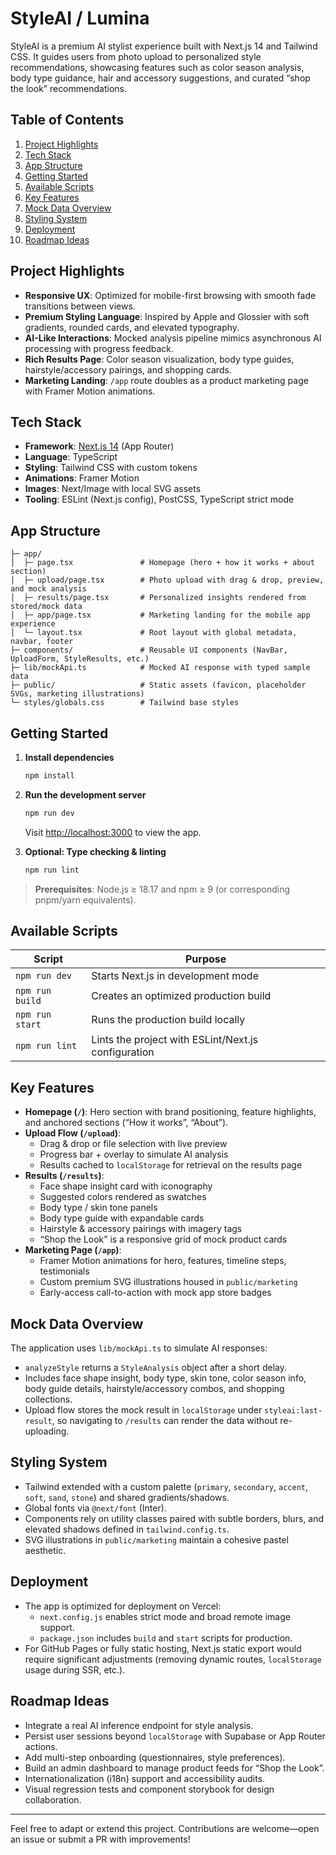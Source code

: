 # StyleAI / Lumina

StyleAI is a premium AI stylist experience built with Next.js 14 and Tailwind CSS. It guides users from photo upload to personalized style recommendations, showcasing features such as color season analysis, body type guidance, hair and accessory suggestions, and curated “shop the look” recommendations.

## Table of Contents

1. [Project Highlights](#project-highlights)  
2. [Tech Stack](#tech-stack)  
3. [App Structure](#app-structure)  
4. [Getting Started](#getting-started)  
5. [Available Scripts](#available-scripts)  
6. [Key Features](#key-features)  
7. [Mock Data Overview](#mock-data-overview)  
8. [Styling System](#styling-system)  
9. [Deployment](#deployment)  
10. [Roadmap Ideas](#roadmap-ideas)

## Project Highlights

- **Responsive UX**: Optimized for mobile-first browsing with smooth fade transitions between views.  
- **Premium Styling Language**: Inspired by Apple and Glossier with soft gradients, rounded cards, and elevated typography.  
- **AI-Like Interactions**: Mocked analysis pipeline mimics asynchronous AI processing with progress feedback.  
- **Rich Results Page**: Color season visualization, body type guides, hairstyle/accessory pairings, and shopping cards.  
- **Marketing Landing**: `/app` route doubles as a product marketing page with Framer Motion animations.

## Tech Stack

- **Framework**: [Next.js 14](https://nextjs.org/) (App Router)  
- **Language**: TypeScript  
- **Styling**: Tailwind CSS with custom tokens  
- **Animations**: Framer Motion  
- **Images**: Next/Image with local SVG assets  
- **Tooling**: ESLint (Next.js config), PostCSS, TypeScript strict mode

## App Structure

```
├─ app/
│  ├─ page.tsx               # Homepage (hero + how it works + about section)
│  ├─ upload/page.tsx        # Photo upload with drag & drop, preview, and mock analysis
│  ├─ results/page.tsx       # Personalized insights rendered from stored/mock data
│  ├─ app/page.tsx           # Marketing landing for the mobile app experience
│  └─ layout.tsx             # Root layout with global metadata, navbar, footer
├─ components/               # Reusable UI components (NavBar, UploadForm, StyleResults, etc.)
├─ lib/mockApi.ts            # Mocked AI response with typed sample data
├─ public/                   # Static assets (favicon, placeholder SVGs, marketing illustrations)
└─ styles/globals.css        # Tailwind base styles
```

## Getting Started

1. **Install dependencies**
   ```bash
   npm install
   ```

2. **Run the development server**
   ```bash
   npm run dev
   ```
   Visit [http://localhost:3000](http://localhost:3000) to view the app.

3. **Optional: Type checking & linting**
   ```bash
   npm run lint
   ```

> **Prerequisites**: Node.js ≥ 18.17 and npm ≥ 9 (or corresponding pnpm/yarn equivalents).

## Available Scripts

| Script        | Purpose                                              |
| ------------- | ---------------------------------------------------- |
| `npm run dev` | Starts Next.js in development mode                   |
| `npm run build` | Creates an optimized production build               |
| `npm run start` | Runs the production build locally                   |
| `npm run lint` | Lints the project with ESLint/Next.js configuration  |

## Key Features

- **Homepage (`/`)**: Hero section with brand positioning, feature highlights, and anchored sections (“How it works”, “About”).  
- **Upload Flow (`/upload`)**:
  - Drag & drop or file selection with live preview  
  - Progress bar + overlay to simulate AI analysis  
  - Results cached to `localStorage` for retrieval on the results page  
- **Results (`/results`)**:
  - Face shape insight card with iconography  
  - Suggested colors rendered as swatches  
  - Body type / skin tone panels  
  - Body type guide with expandable cards  
  - Hairstyle & accessory pairings with imagery tags  
  - “Shop the Look” is a responsive grid of mock product cards  
- **Marketing Page (`/app`)**:
  - Framer Motion animations for hero, features, timeline steps, testimonials  
  - Custom premium SVG illustrations housed in `public/marketing`  
  - Early-access call-to-action with mock app store badges

## Mock Data Overview

The application uses `lib/mockApi.ts` to simulate AI responses:

- `analyzeStyle` returns a `StyleAnalysis` object after a short delay.  
- Includes face shape insight, body type, skin tone, color season info, body guide details, hairstyle/accessory combos, and shopping collections.  
- Upload flow stores the mock result in `localStorage` under `styleai:last-result`, so navigating to `/results` can render the data without re-uploading.

## Styling System

- Tailwind extended with a custom palette (`primary`, `secondary`, `accent`, `soft`, `sand`, `stone`) and shared gradients/shadows.  
- Global fonts via `@next/font` (Inter).  
- Components rely on utility classes paired with subtle borders, blurs, and elevated shadows defined in `tailwind.config.ts`.  
- SVG illustrations in `public/marketing` maintain a cohesive pastel aesthetic.

## Deployment

- The app is optimized for deployment on Vercel:
  - `next.config.js` enables strict mode and broad remote image support.  
  - `package.json` includes `build` and `start` scripts for production.  
- For GitHub Pages or fully static hosting, Next.js static export would require significant adjustments (removing dynamic routes, `localStorage` usage during SSR, etc.).

## Roadmap Ideas

- Integrate a real AI inference endpoint for style analysis.  
- Persist user sessions beyond `localStorage` with Supabase or App Router actions.  
- Add multi-step onboarding (questionnaires, style preferences).  
- Build an admin dashboard to manage product feeds for “Shop the Look”.  
- Internationalization (i18n) support and accessibility audits.  
- Visual regression tests and component storybook for design collaboration.

---

Feel free to adapt or extend this project. Contributions are welcome—open an issue or submit a PR with improvements!
